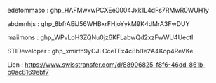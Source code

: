 edetommaso : 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

abdmnhjs : 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

maiimons : 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

STIDeveloper : 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


Lien : https://www.swisstransfer.com/d/88906825-f8f6-46dd-861b-b0ac8169ebf7
